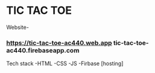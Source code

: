 #       TIC TAC TOE

Website-
### https://tic-tac-toe-ac440.web.app  tic-tac-toe-ac440.firebaseapp.com

Tech stack
-HTML
-CSS
-JS
-Firbase [hosting]

